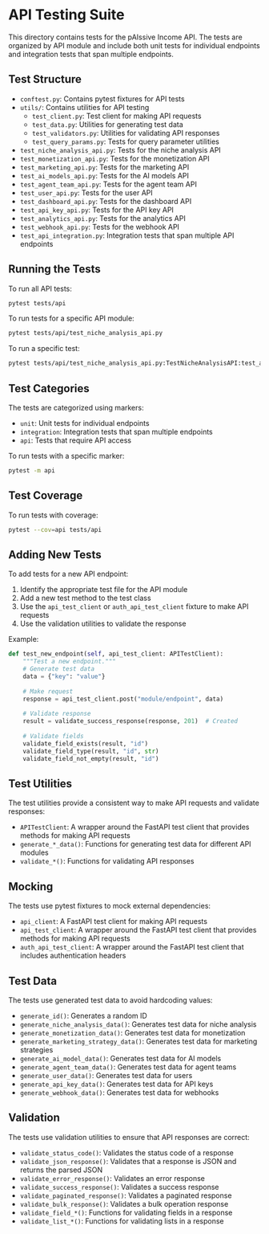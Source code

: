 # API Testing Suite

This directory contains tests for the pAIssive Income API. The tests are organized by API module and include both unit tests for individual endpoints and integration tests that span multiple endpoints.

## Test Structure

- `conftest.py`: Contains pytest fixtures for API tests
- `utils/`: Contains utilities for API testing
  - `test_client.py`: Test client for making API requests
  - `test_data.py`: Utilities for generating test data
  - `test_validators.py`: Utilities for validating API responses
  - `test_query_params.py`: Tests for query parameter utilities
- `test_niche_analysis_api.py`: Tests for the niche analysis API
- `test_monetization_api.py`: Tests for the monetization API
- `test_marketing_api.py`: Tests for the marketing API
- `test_ai_models_api.py`: Tests for the AI models API
- `test_agent_team_api.py`: Tests for the agent team API
- `test_user_api.py`: Tests for the user API
- `test_dashboard_api.py`: Tests for the dashboard API
- `test_api_key_api.py`: Tests for the API key API
- `test_analytics_api.py`: Tests for the analytics API
- `test_webhook_api.py`: Tests for the webhook API
- `test_api_integration.py`: Integration tests that span multiple API endpoints

## Running the Tests

To run all API tests:

```bash
pytest tests/api
```

To run tests for a specific API module:

```bash
pytest tests/api/test_niche_analysis_api.py
```

To run a specific test:

```bash
pytest tests/api/test_niche_analysis_api.py:TestNicheAnalysisAPI:test_analyze_niche
```

## Test Categories

The tests are categorized using markers:

- `unit`: Unit tests for individual endpoints
- `integration`: Integration tests that span multiple endpoints
- `api`: Tests that require API access

To run tests with a specific marker:

```bash
pytest -m api
```

## Test Coverage

To run tests with coverage:

```bash
pytest --cov=api tests/api
```

## Adding New Tests

To add tests for a new API endpoint:

1. Identify the appropriate test file for the API module
2. Add a new test method to the test class
3. Use the `api_test_client` or `auth_api_test_client` fixture to make API requests
4. Use the validation utilities to validate the response

Example:

```python
def test_new_endpoint(self, api_test_client: APITestClient):
    """Test a new endpoint."""
    # Generate test data
    data = {"key": "value"}
    
    # Make request
    response = api_test_client.post("module/endpoint", data)
    
    # Validate response
    result = validate_success_response(response, 201)  # Created
    
    # Validate fields
    validate_field_exists(result, "id")
    validate_field_type(result, "id", str)
    validate_field_not_empty(result, "id")
```

## Test Utilities

The test utilities provide a consistent way to make API requests and validate responses:

- `APITestClient`: A wrapper around the FastAPI test client that provides methods for making API requests
- `generate_*_data()`: Functions for generating test data for different API modules
- `validate_*()`: Functions for validating API responses

## Mocking

The tests use pytest fixtures to mock external dependencies:

- `api_client`: A FastAPI test client for making API requests
- `api_test_client`: A wrapper around the FastAPI test client that provides methods for making API requests
- `auth_api_test_client`: A wrapper around the FastAPI test client that includes authentication headers

## Test Data

The tests use generated test data to avoid hardcoding values:

- `generate_id()`: Generates a random ID
- `generate_niche_analysis_data()`: Generates test data for niche analysis
- `generate_monetization_data()`: Generates test data for monetization
- `generate_marketing_strategy_data()`: Generates test data for marketing strategies
- `generate_ai_model_data()`: Generates test data for AI models
- `generate_agent_team_data()`: Generates test data for agent teams
- `generate_user_data()`: Generates test data for users
- `generate_api_key_data()`: Generates test data for API keys
- `generate_webhook_data()`: Generates test data for webhooks

## Validation

The tests use validation utilities to ensure that API responses are correct:

- `validate_status_code()`: Validates the status code of a response
- `validate_json_response()`: Validates that a response is JSON and returns the parsed JSON
- `validate_error_response()`: Validates an error response
- `validate_success_response()`: Validates a success response
- `validate_paginated_response()`: Validates a paginated response
- `validate_bulk_response()`: Validates a bulk operation response
- `validate_field_*()`: Functions for validating fields in a response
- `validate_list_*()`: Functions for validating lists in a response

